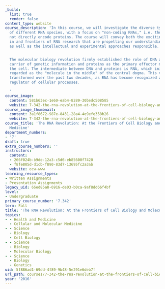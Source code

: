 ```yaml
---
_build:
  list: true
  render: false
content_type: website
course_description: 'In this course, we will investigate the diverse types and functions
  of different RNA species, with a focus on "non-coding RNAs," i.e. those that do
  not directly encode proteins. The course will convey both the exciting discoveries
  in and frontiers of RNA research that are propelling our understanding of cell biology
  as well as the intellectual and experimental approaches responsible.


  The molecular biology revolution firmly established the role of DNA as the primary
  carrier of genetic information and proteins as the primary effector molecules of
  the cell. The intermediate between DNA and proteins is RNA, which initially was
  regarded as the "molecule in the middle" of the central dogma. This view has been
  transformed over the past two decades, as RNA has become recognized as a critical
  regulator of cellular processes.

  '
course_image:
  content: 581b63ec-1e60-eab4-8289-30bedc508585
  website: 7-342-the-rna-revolution-at-the-frontiers-of-cell-biology-and-molecular-medicine-fall-2016
course_image_thumbnail:
  content: 3a1f8672-987e-8431-28a4-4e9efe358b26
  website: 7-342-the-rna-revolution-at-the-frontiers-of-cell-biology-and-molecular-medicine-fall-2016
course_title: 'The RNA Revolution: At the Frontiers of Cell Biology and Molecular
  Medicine'
department_numbers:
- '7'
draft: true
extra_course_numbers: ''
instructors:
  content:
  - 266f024b-b9de-12a3-c5d6-eb85600f7420
  - f8fe805d-d1cb-f890-83d7-13695fc2a3ab
  website: ocw-www
learning_resource_types:
- Written Assignments
- Presentation Assignments
legacy_uid: 66ed85a8-6916-de03-b0ca-9af8dd66f4bf
level:
- Undergraduate
primary_course_number: '7.342'
term: Fall
title: 'The RNA Revolution: At the Frontiers of Cell Biology and Molecular Medicine'
topics:
- - Health and Medicine
  - Cellular and Molecular Medicine
- - Science
  - Biology
  - Cell Biology
- - Science
  - Biology
  - Molecular Biology
- - Science
  - Biology
  - Genetics
uid: 5f886ad1-69dd-4f89-9b48-5e291e6deb7f
url_path: courses/7-342-the-rna-revolution-at-the-frontiers-of-cell-biology-and-molecular-medicine-fall-2016
year: '2016'
---
```

